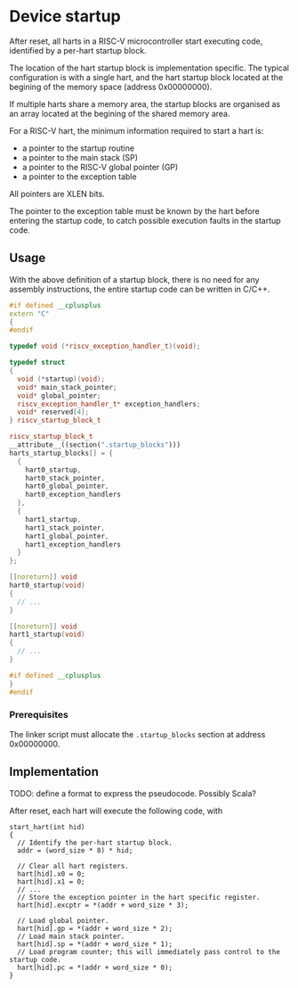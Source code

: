 # Device startup

After reset, all harts in a RISC-V microcontroller start executing code, identified by a per-hart startup block.

The location of the hart startup block is implementation specific. The typical configuration is with a single hart, and the hart startup block located at the begining of the memory space (address 0x00000000).

If multiple harts share a memory area, the startup blocks are organised as an array located at the begining of the shared memory area.

For a RISC-V hart, the minimum information required to start a hart is:

- a pointer to the startup routine
- a pointer to the main stack (SP)
- a pointer to the RISC-V global pointer (GP)
- a pointer to the exception table

All pointers are XLEN bits.

The pointer to the exception table must be known by the hart before entering the startup code, to catch possible execution faults in the startup code.

## Usage

With the above definition of a startup block, there is no need for any assembly instructions, the entire startup code can be written in C/C++.

```c++
#if defined __cplusplus
extern "C"
{
#endif

typedef void (*riscv_exception_handler_t)(void);

typedef struct
{
  void (*startup)(void);
  void* main_stack_pointer;
  void* global_pointer;
  riscv_exception_handler_t* exception_handlers;
  void* reserved[4];
} riscv_startup_block_t

riscv_startup_block_t
__attribute__((section(".startup_blocks")))
harts_startup_blocks[] = {
  {
    hart0_startup,
    hart0_stack_pointer,
    hart0_global_pointer,
    hart0_exception_handlers
  },
  {
    hart1_startup,
    hart1_stack_pointer,
    hart1_global_pointer,
    hart1_exception_handlers
  }
};

[[noreturn]] void
hart0_startup(void)
{
  // ...
}

[[noreturn]] void
hart1_startup(void)
{
  // ...
}

#if defined __cplusplus
}
#endif
```

### Prerequisites

The linker script must allocate the `.startup_blocks` section at address 0x00000000.

## Implementation

TODO: define a format to express the pseudocode. Possibly Scala?

After reset, each hart will execute the following code, with 

```
start_hart(int hid) 
{
  // Identify the per-hart startup block.
  addr = (word_size * 8) * hid;
  
  // Clear all hart registers.
  hart[hid].x0 = 0;
  hart[hid].x1 = 0;
  // ...
  // Store the exception pointer in the hart specific register.
  hart[hid].excptr = *(addr + word_size * 3);
  
  // Load global pointer.
  hart[hid].gp = *(addr + word_size * 2);
  // Load main stack pointer.
  hart[hid].sp = *(addr + word_size * 1);
  // Load program counter; this will immediately pass control to the startup code.
  hart[hid].pc = *(addr + word_size * 0);
}
```
